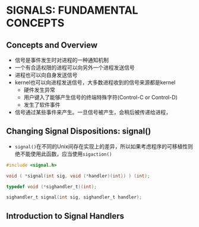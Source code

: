 # SIGNALS: FUNDAMENTAL CONCEPTS

## Concepts and Overview
- 信号是事件发生时对进程的一种通知机制
- 一个有合适权限的进程可以向另外一个进程发送信号 
- 进程也可以向自身发送信号
- kernel也可以向进程发送信号，大多数进程收到的信号来源都是kernel
    - 硬件发生异常
    - 用户键入了能够产生信号的终端特殊字符(Control-C or Control-D)
    - 发生了软件事件
- 信号通过某些事件来产生。一旦信号被产生，会稍后被传递给进程，

## Changing Signal Dispositions: signal()
- `signal()`在不同的Unix间存在实现上的差异，所以如果考虑程序的可移植性则绝不能使用此函数，应当使用`sigaction()`
```c
#include <signal.h>

void ( *signal(int sig, void (*handler)(int)) ) (int);
```
```c
typedef void (*sighandler_t)(int);

sighandler_t signal(int sig, sighandler_t handler);
```

## Introduction to Signal Handlers
